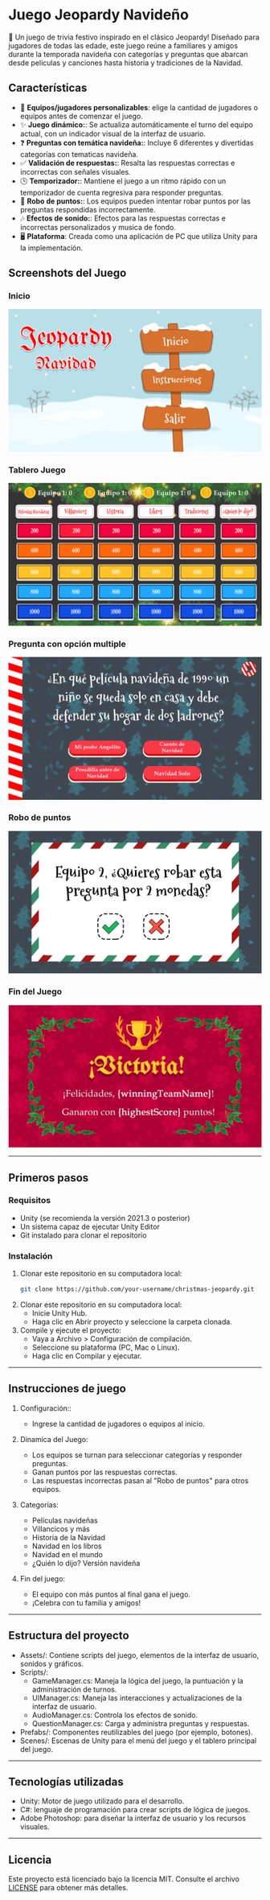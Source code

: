 # **Juego Jeopardy Navideño**

🎄 Un juego de trivia festivo inspirado en el clásico Jeopardy! Diseñado para jugadores de todas las edade, este juego reúne a familiares y amigos durante la temporada navideña con categorías y preguntas que abarcan desde peliculas y canciones hasta historia y tradiciones de la Navidad.

## **Características**
- 🎅 **Equipos/jugadores personalizables**: elige la cantidad de jugadores o equipos antes de comenzar el juego.
- ✨ **Juego dinámico:**: Se actualiza automáticamente el turno del equipo actual, con un indicador visual de la interfaz de usuario.
- ❓ **Preguntas con temática navideña:**: Incluye 6 diferentes y divertidas categorías con tematicas navideña.
- ✅ **Validación de respuestas:**: Resalta las respuestas correctas e incorrectas con señales visuales.
- 🕒 **Temporizador:**: Mantiene el juego a un ritmo rápido con un temporizador de cuenta regresiva para responder preguntas.
- 🔄 **Robo de puntos:**: Los equipos pueden intentar robar puntos por las preguntas respondidas incorrectamente.
- 🎶 **Efectos de sonido:**: Efectos para las respuestas correctas e incorrectas personalizados y musica de fondo.
- 🖥️ **Plataforma**: Creada como una aplicación de PC que utiliza Unity para la implementación.

## **Screenshots del Juego**

### Inicio
![Inicio](Assets/UI/Screenshots/Home.png)

### Tablero Juego
![Inicio](Assets/UI/Screenshots/Board_V2.png)

### Pregunta con opción multiple
![Inicio](Assets/UI/Screenshots/Q&A.png)

### Robo de puntos
![Inicio](Assets/UI/Screenshots/Q&A_steal.png)

### Fin del Juego
![Inicio](Assets/UI/Screenshots/Winner.png)

---

## **Primeros pasos**

### Requisitos
- Unity (se recomienda la versión 2021.3 o posterior)
- Un sistema capaz de ejecutar Unity Editor
- Git instalado para clonar el repositorio

### Instalación
1. Clonar este repositorio en su computadora local:
   ```bash
   git clone https://github.com/your-username/christmas-jeopardy.git
2. Clonar este repositorio en su computadora local:
   - Inicie Unity Hub.
   - Haga clic en Abrir proyecto y seleccione la carpeta clonada.
3. Compile y ejecute el proyecto:
   - Vaya a Archivo > Configuración de compilación.
   - Seleccione su plataforma (PC, Mac o Linux).
   - Haga clic en Compilar y ejecutar.

---

## **Instrucciones de juego**

1. Configuración::
   - Ingrese la cantidad de jugadores o equipos al inicio.
    
2. Dinamica del Juego:
   - Los equipos se turnan para seleccionar categorías y responder preguntas.
   - Ganan puntos por las respuestas correctas.
   - Las respuestas incorrectas pasan al "Robo de puntos" para otros equipos.
    
3. Categorías:
   - Películas navideñas
   - Villancicos y más
   - Historia de la Navidad
   - Navidad en los libros
   - Navidad en el mundo
   - ¿Quién lo dijo? Versión navideña
    
4. Fin del juego:
   - El equipo con más puntos al final gana el juego.
   - ¡Celebra con tu familia y amigos!

---

## **Estructura del proyecto**
- Assets/: Contiene scripts del juego, elementos de la interfaz de usuario, sonidos y gráficos.
- Scripts/:
    - GameManager.cs: Maneja la lógica del juego, la puntuación y la administración de turnos.
    - UIManager.cs: Maneja las interacciones y actualizaciones de la interfaz de usuario.
    - AudioManager.cs: Controla los efectos de sonido.
    - QuestionManager.cs: Carga y administra preguntas y respuestas.
- Prefabs/: Componentes reutilizables del juego (por ejemplo, botones).
- Scenes/: Escenas de Unity para el menú del juego y el tablero principal del juego.

---

## **Tecnologías utilizadas**
- Unity: Motor de juego utilizado para el desarrollo.
- C#: lenguaje de programación para crear scripts de lógica de juegos.
- Adobe Photoshop: para diseñar la interfaz de usuario y los recursos visuales.

---

## **Licencia**
Este proyecto está licenciado bajo la licencia MIT. Consulte el archivo [LICENSE](LICENSE) para obtener más detalles.

